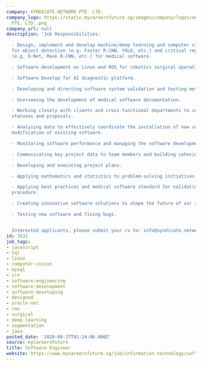 ```yaml
---
company: XYNDICATE.NETWORK PTE. LTD.
company_logo: https://static.mycareersfuture.sg/images/company/logos/ee70ee9c2797a120a73a7cebdab64207/XYNDICATE.NETWORK
  PTE. LTD..png
company_url: null
description: 'Job Responsibilities:

  - Design, implement and develop machine/deep learning and computer vision algorithms
  for object detection (e.g. Faster R-CNN, YOLO, etc.) and critical region segmentation
  (e.g. U-Net, Mask R-CNN, etc.) for medical software.

  - Software development on Linux and ROS for robotics surgical operation platform.

  - Software Develop for AI diagnostic platform.

  - Developing and directing software system validation and testing methods.

  - Overseeing the development of medical software documentation.

  - Working closely with clients and cross-functional departments to communicate project
  statuses and proposals.

  - Analysing data to effectively coordinate the installation of new software or the
  modification of existing software.

  - Monitoring software performance and managing the software development life-cycle.

  - Communicating key project data to team members and building cohesion among teams.

  - Developing and executing project plans.

  - Applying mathematics and statistics to problem-solving initiatives.

  - Applying best practices and medical software standard for validation and verification
  procedure.

  - Creating innovative software solutions to shape the future of our software systems.

  - Testing new software and fixing bugs.


  Interested applicants, please submit your cv to: info@xyndicate.network'
id: 7631
job_tags:
- javascript
- sql
- linux
- computer-vision
- mysql
- c++
- software-engineering
- software-development
- software-developing
- designed
- oracle-net
- ros
- surgical
- deep-learning
- segmentation
- java
posted_date: '2020-08-27T01:24:06.000Z'
source: myCareersFuture
title: Software Engineer
website: https://www.mycareersfuture.sg/job/information-technology/software-engineer-a46ab247bc18dc1121a36c28202f76bc
---
```

